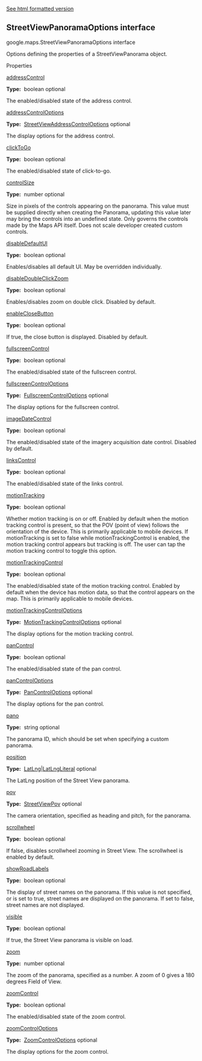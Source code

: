 [See html formatted version](https://huasofoundries.github.io/google-maps-documentation/StreetViewPanoramaOptions.html)


StreetViewPanoramaOptions interface
-----------------------------------

google.maps.StreetViewPanoramaOptions interface

Options defining the properties of a StreetViewPanorama object.

Properties

[addressControl](#StreetViewPanoramaOptions.addressControl)

**Type:**  boolean optional

The enabled/disabled state of the address control.

[addressControlOptions](#StreetViewPanoramaOptions.addressControlOptions)

**Type:**  [StreetViewAddressControlOptions](StreetViewAddressControlOptions.md) optional

The display options for the address control.

[clickToGo](#StreetViewPanoramaOptions.clickToGo)

**Type:**  boolean optional

The enabled/disabled state of click-to-go.

[controlSize](#StreetViewPanoramaOptions.controlSize)

**Type:**  number optional

Size in pixels of the controls appearing on the panorama. This value must be supplied directly when creating the Panorama, updating this value later may bring the controls into an undefined state. Only governs the controls made by the Maps API itself. Does not scale developer created custom controls.

[disableDefaultUI](#StreetViewPanoramaOptions.disableDefaultUI)

**Type:**  boolean optional

Enables/disables all default UI. May be overridden individually.

[disableDoubleClickZoom](#StreetViewPanoramaOptions.disableDoubleClickZoom)

**Type:**  boolean optional

Enables/disables zoom on double click. Disabled by default.

[enableCloseButton](#StreetViewPanoramaOptions.enableCloseButton)

**Type:**  boolean optional

If true, the close button is displayed. Disabled by default.

[fullscreenControl](#StreetViewPanoramaOptions.fullscreenControl)

**Type:**  boolean optional

The enabled/disabled state of the fullscreen control.

[fullscreenControlOptions](#StreetViewPanoramaOptions.fullscreenControlOptions)

**Type:**  [FullscreenControlOptions](FullscreenControlOptions.md) optional

The display options for the fullscreen control.

[imageDateControl](#StreetViewPanoramaOptions.imageDateControl)

**Type:**  boolean optional

The enabled/disabled state of the imagery acquisition date control. Disabled by default.

[linksControl](#StreetViewPanoramaOptions.linksControl)

**Type:**  boolean optional

The enabled/disabled state of the links control.

[motionTracking](#StreetViewPanoramaOptions.motionTracking)

**Type:**  boolean optional

Whether motion tracking is on or off. Enabled by default when the motion tracking control is present, so that the POV (point of view) follows the orientation of the device. This is primarily applicable to mobile devices. If motionTracking is set to false while motionTrackingControl is enabled, the motion tracking control appears but tracking is off. The user can tap the motion tracking control to toggle this option.

[motionTrackingControl](#StreetViewPanoramaOptions.motionTrackingControl)

**Type:**  boolean optional

The enabled/disabled state of the motion tracking control. Enabled by default when the device has motion data, so that the control appears on the map. This is primarily applicable to mobile devices.

[motionTrackingControlOptions](#StreetViewPanoramaOptions.motionTrackingControlOptions)

**Type:**  [MotionTrackingControlOptions](MotionTrackingControlOptions.md) optional

The display options for the motion tracking control.

[panControl](#StreetViewPanoramaOptions.panControl)

**Type:**  boolean optional

The enabled/disabled state of the pan control.

[panControlOptions](#StreetViewPanoramaOptions.panControlOptions)

**Type:**  [PanControlOptions](PanControlOptions.md) optional

The display options for the pan control.

[pano](#StreetViewPanoramaOptions.pano)

**Type:**  string optional

The panorama ID, which should be set when specifying a custom panorama.

[position](#StreetViewPanoramaOptions.position)

**Type:**  [LatLng](LatLng.md)|[LatLngLiteral](LatLngLiteral.md) optional

The LatLng position of the Street View panorama.

[pov](#StreetViewPanoramaOptions.pov)

**Type:**  [StreetViewPov](StreetViewPov.md) optional

The camera orientation, specified as heading and pitch, for the panorama.

[scrollwheel](#StreetViewPanoramaOptions.scrollwheel)

**Type:**  boolean optional

If false, disables scrollwheel zooming in Street View. The scrollwheel is enabled by default.

[showRoadLabels](#StreetViewPanoramaOptions.showRoadLabels)

**Type:**  boolean optional

The display of street names on the panorama. If this value is not specified, or is set to true, street names are displayed on the panorama. If set to false, street names are not displayed.

[visible](#StreetViewPanoramaOptions.visible)

**Type:**  boolean optional

If true, the Street View panorama is visible on load.

[zoom](#StreetViewPanoramaOptions.zoom)

**Type:**  number optional

The zoom of the panorama, specified as a number. A zoom of 0 gives a 180 degrees Field of View.

[zoomControl](#StreetViewPanoramaOptions.zoomControl)

**Type:**  boolean optional

The enabled/disabled state of the zoom control.

[zoomControlOptions](#StreetViewPanoramaOptions.zoomControlOptions)

**Type:**  [ZoomControlOptions](ZoomControlOptions.md) optional

The display options for the zoom control.